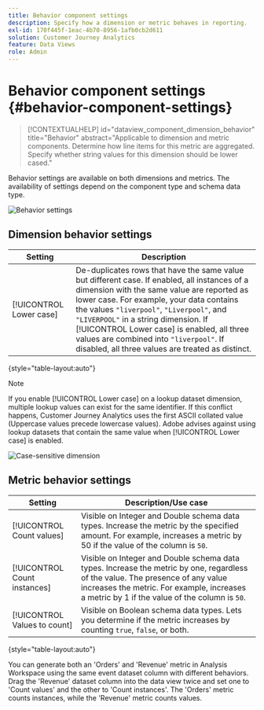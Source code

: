 ```yaml
---
title: Behavior component settings
description: Specify how a dimension or metric behaves in reporting.
exl-id: 170f445f-1eac-4b70-8956-1afb0cb2d611
solution: Customer Journey Analytics
feature: Data Views
role: Admin
---
```

# Behavior component settings {#behavior-component-settings}

<!-- markdownlint-disable MD034 -->

>[!CONTEXTUALHELP]
>id="dataview_component_dimension_behavior"
>title="Behavior"
>abstract="Applicable to dimension and metric components. Determine how line items for this metric are aggregated. Specify whether string values for this dimension should be lower cased."

<!-- markdownlint-enable MD034 -->


Behavior settings are available on both dimensions and metrics. The availability of settings depend on the component type and schema data type.

![Behavior settings](../assets/behavior-settings.png)

## Dimension behavior settings

| Setting | Description|
| --- | --- |
| [!UICONTROL Lower case] | De-duplicates rows that have the same value but different case. If enabled, all instances of a dimension with the same value are reported as lower case. For example, your data contains the values `"liverpool"`, `"Liverpool"`, and `"LIVERPOOL"` in a string dimension. If [!UICONTROL Lower case] is enabled, all three values are combined into `"liverpool"`. If disabled, all three values are treated as distinct. |

{style="table-layout:auto"}

>[!NOTE]
>
>If you enable [!UICONTROL Lower case] on a lookup dataset dimension, multiple lookup values can exist for the same identifier. If this conflict happens, Customer Journey Analytics uses the first ASCII collated value (Uppercase values precede lowercase values). Adobe advises against using lookup datasets that contain the same value when [!UICONTROL Lower case] is enabled.

![Case-sensitive dimension](../assets/case-sens-workspace.png)

## Metric behavior settings

| Setting | Description/Use case |
| --- | --- |
| [!UICONTROL Count values] | Visible on Integer and Double schema data types. Increase the metric by the specified amount. For example, increases a metric by 50 if the value of the column is `50`. |
| [!UICONTROL Count instances] | Visible on Integer and Double schema data types. Increase the metric by one, regardless of the value. The presence of any value increases the metric. For example, increases a metric by 1 if the value of the column is `50`. |
| [!UICONTROL Values to count] | Visible on Boolean schema data types. Lets you determine if the metric increases by counting `true`, `false`, or both. |

{style="table-layout:auto"}

You can generate both an 'Orders' and 'Revenue' metric in Analysis Workspace using the same event dataset column with different behaviors. Drag the 'Revenue' dataset column into the data view twice and set one to 'Count values' and the other to 'Count instances'. The 'Orders' metric counts instances, while the 'Revenue' metric counts values.

